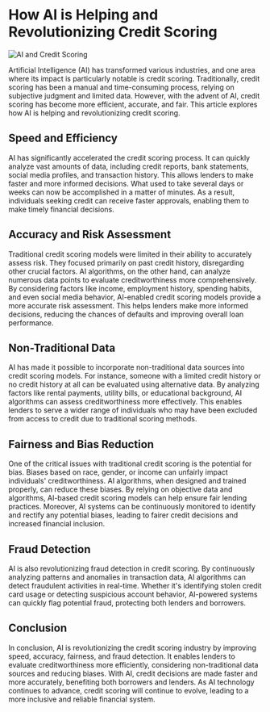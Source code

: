 # How AI is Helping and Revolutionizing Credit Scoring

![AI and Credit Scoring](https://images.unsplash.com/photo-1580852771760-2e82bc5caa90)

Artificial Intelligence (AI) has transformed various industries, and one area where its impact is particularly notable is credit scoring. Traditionally, credit scoring has been a manual and time-consuming process, relying on subjective judgment and limited data. However, with the advent of AI, credit scoring has become more efficient, accurate, and fair. This article explores how AI is helping and revolutionizing credit scoring.

## Speed and Efficiency

AI has significantly accelerated the credit scoring process. It can quickly analyze vast amounts of data, including credit reports, bank statements, social media profiles, and transaction history. This allows lenders to make faster and more informed decisions. What used to take several days or weeks can now be accomplished in a matter of minutes. As a result, individuals seeking credit can receive faster approvals, enabling them to make timely financial decisions.

## Accuracy and Risk Assessment

Traditional credit scoring models were limited in their ability to accurately assess risk. They focused primarily on past credit history, disregarding other crucial factors. AI algorithms, on the other hand, can analyze numerous data points to evaluate creditworthiness more comprehensively. By considering factors like income, employment history, spending habits, and even social media behavior, AI-enabled credit scoring models provide a more accurate risk assessment. This helps lenders make more informed decisions, reducing the chances of defaults and improving overall loan performance.

## Non-Traditional Data

AI has made it possible to incorporate non-traditional data sources into credit scoring models. For instance, someone with a limited credit history or no credit history at all can be evaluated using alternative data. By analyzing factors like rental payments, utility bills, or educational background, AI algorithms can assess creditworthiness more effectively. This enables lenders to serve a wider range of individuals who may have been excluded from access to credit due to traditional scoring methods.

## Fairness and Bias Reduction

One of the critical issues with traditional credit scoring is the potential for bias. Biases based on race, gender, or income can unfairly impact individuals' creditworthiness. AI algorithms, when designed and trained properly, can reduce these biases. By relying on objective data and algorithms, AI-based credit scoring models can help ensure fair lending practices. Moreover, AI systems can be continuously monitored to identify and rectify any potential biases, leading to fairer credit decisions and increased financial inclusion.

## Fraud Detection

AI is also revolutionizing fraud detection in credit scoring. By continuously analyzing patterns and anomalies in transaction data, AI algorithms can detect fraudulent activities in real-time. Whether it's identifying stolen credit card usage or detecting suspicious account behavior, AI-powered systems can quickly flag potential fraud, protecting both lenders and borrowers.

## Conclusion

In conclusion, AI is revolutionizing the credit scoring industry by improving speed, accuracy, fairness, and fraud detection. It enables lenders to evaluate creditworthiness more efficiently, considering non-traditional data sources and reducing biases. With AI, credit decisions are made faster and more accurately, benefiting both borrowers and lenders. As AI technology continues to advance, credit scoring will continue to evolve, leading to a more inclusive and reliable financial system.